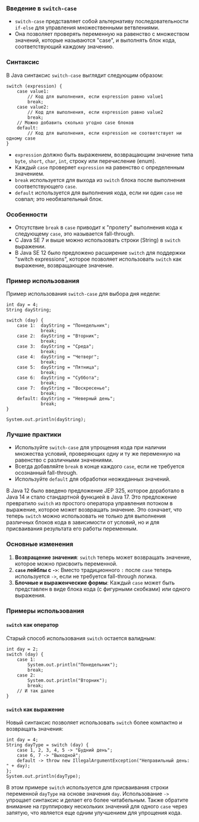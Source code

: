 ### Введение в `switch-case`

- `switch-case` представляет собой альтернативу последовательности `if-else` для управления множественными ветвлениями.
- Она позволяет проверять переменную на равенство с множеством значений, которые называются "case", и выполнять блок кода, соответствующий каждому значению.

### Синтаксис

В Java синтаксис `switch-case` выглядит следующим образом:

```
switch (expression) {
    case value1:
        // Код для выполнения, если expression равно value1
        break;
    case value2:
        // Код для выполнения, если expression равно value2
        break;
    // Можно добавить сколько угодно case блоков
    default:
        // Код для выполнения, если expression не соответствует ни одному case
}
```

- `expression` должно быть выражением, возвращающим значение типа `byte`, `short`, `char`, `int`, строку или перечисление (enum).
- Каждый `case` проверяет `expression` на равенство с определенным значением.
- `break` используется для выхода из `switch` блока после выполнения соответствующего `case`.
- `default` используется для выполнения кода, если ни один `case` не совпал; это необязательный блок.

### Особенности

- Отсутствие `break` в `case` приводит к "пролету" выполнения кода к следующему `case`, это называется fall-through.
- С Java SE 7 и выше можно использовать строки (String) в `switch` выражении.
- В Java SE 12 было предложено расширение `switch` для поддержки "switch expressions", которое позволяет использовать `switch` как выражение, возвращающее значение.

### Пример использования

Пример использования `switch-case` для выбора дня недели:

```
int day = 4;
String dayString;

switch (day) {
    case 1:  dayString = "Понедельник";
             break;
    case 2:  dayString = "Вторник";
             break;
    case 3:  dayString = "Среда";
             break;
    case 4:  dayString = "Четверг";
             break;
    case 5:  dayString = "Пятница";
             break;
    case 6:  dayString = "Суббота";
             break;
    case 7:  dayString = "Воскресенье";
             break;
    default: dayString = "Неверный день";
             break;
}

System.out.println(dayString);
```

### Лучшие практики

- Используйте `switch-case` для упрощения кода при наличии множества условий, проверяющих одну и ту же переменную на равенство с различными значениями.
- Всегда добавляйте `break` в конце каждого `case`, если не требуется осознанный fall-through.
- Используйте `default` для обработки неожиданных значений.

В Java 12 было введено предложение JEP 325, которое доработало в Java 14 и стало стандартной функцией в Java 17. Это предложение превратило `switch` из простого оператора управления потоком в выражение, которое может возвращать значение. Это означает, что теперь `switch` можно использовать не только для выполнения различных блоков кода в зависимости от условий, но и для присваивания результата его работы переменным.

### Основные изменения

1. **Возвращение значения**: `switch` теперь может возвращать значение, которое можно присвоить переменной.
2. **`case` лейблы с `->`**: Вместо традиционного `:` после `case` теперь используется `->`, если не требуется fall-through логика.
3. **Блочные и выраженческие формы**: Каждый `case` может быть представлен в виде блока кода (с фигурными скобками) или одного выражения.

### Примеры использования

#### `switch` как оператор

Старый способ использования `switch` остается валидным:

```
int day = 2;
switch (day) {
    case 1:
        System.out.println("Понедельник");
        break;
    case 2:
        System.out.println("Вторник");
        break;
    // И так далее
}
```

#### `switch` как выражение

Новый синтаксис позволяет использовать `switch` более компактно и возвращать значения:

```
int day = 4;
String dayType = switch (day) {
    case 1, 2, 3, 4, 5 -> "Будний день";
    case 6, 7 -> "Выходной";
    default -> throw new IllegalArgumentException("Неправильный день: " + day);
};
System.out.println(dayType);
```

В этом примере `switch` используется для присваивания строки переменной `dayType` на основе значения `day`. Использование `->` упрощает синтаксис и делает его более читабельным. Также обратите внимание на группировку нескольких значений для одного `case` через запятую, что является еще одним улучшением для упрощения кода.